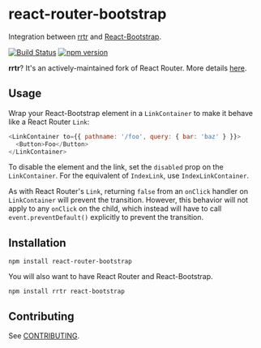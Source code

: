 # react-router-bootstrap
Integration between [rrtr](https://github.com/taion/rrtr) and [React-Bootstrap](https://github.com/react-bootstrap/react-bootstrap).

[![Build Status](https://travis-ci.org/react-bootstrap/react-router-bootstrap.svg?branch=master)](https://travis-ci.org/react-bootstrap/react-router-bootstrap)
[![npm version](https://badge.fury.io/js/react-router-bootstrap.svg)](http://badge.fury.io/js/react-router-bootstrap)

**rrtr**? It's an actively-maintained fork of React Router. More details [here](https://medium.com/@taion/react-router-is-dead-long-live-rrtr-d229ca30e318).

## Usage

Wrap your React-Bootstrap element in a `LinkContainer` to make it behave like a React Router `Link`:

```js
<LinkContainer to={{ pathname: '/foo', query: { bar: 'baz' } }}>
  <Button>Foo</Button>
</LinkContainer>
```

To disable the element and the link, set the `disabled` prop on the `LinkContainer`. For the equivalent of `IndexLink`, use `IndexLinkContainer`.

As with React Router's `Link`, returning `false` from an `onClick` handler on `LinkContainer` will prevent the transition. However, this behavior will not apply to any `onClick` on the child, which instead will have to call `event.preventDefault()` explicitly to prevent the transition.

## Installation

```
npm install react-router-bootstrap
```

You will also want to have React Router and React-Bootstrap.

```
npm install rrtr react-bootstrap
```

## Contributing

See [CONTRIBUTING](CONTRIBUTING.md).
